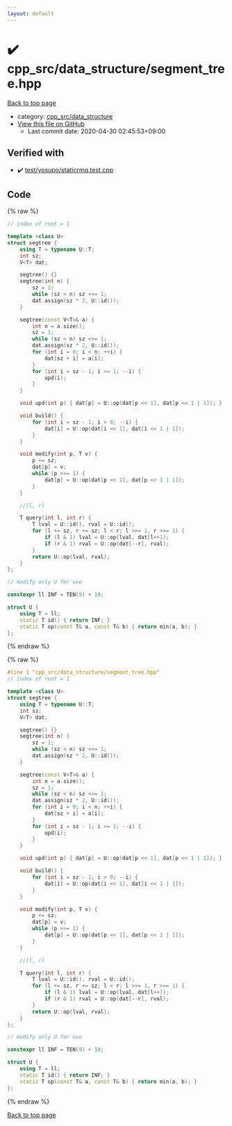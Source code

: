 ```yaml
---
layout: default
---
```


<!-- mathjax config similar to math.stackexchange -->
<script type="text/javascript" async
  src="https://cdnjs.cloudflare.com/ajax/libs/mathjax/2.7.5/MathJax.js?config=TeX-MML-AM_CHTML">
</script>
<script type="text/x-mathjax-config">
  MathJax.Hub.Config({
    TeX: { equationNumbers: { autoNumber: "AMS" }},
    tex2jax: {
      inlineMath: [ ['$','$'] ],
      processEscapes: true
    },
    "HTML-CSS": { matchFontHeight: false },
    displayAlign: "left",
    displayIndent: "2em"
  });
</script>

<script type="text/javascript" src="https://cdnjs.cloudflare.com/ajax/libs/jquery/3.4.1/jquery.min.js"></script>
<script src="https://cdn.jsdelivr.net/npm/jquery-balloon-js@1.1.2/jquery.balloon.min.js" integrity="sha256-ZEYs9VrgAeNuPvs15E39OsyOJaIkXEEt10fzxJ20+2I=" crossorigin="anonymous"></script>
<script type="text/javascript" src="../../../assets/js/copy-button.js"></script>
<link rel="stylesheet" href="../../../assets/css/copy-button.css" />


# :heavy_check_mark: cpp_src/data_structure/segment_tree.hpp

<a href="../../../index.html">Back to top page</a>

* category: <a href="../../../index.html#0efeb1959dbc8f7e9170e2d5bfa803ae">cpp_src/data_structure</a>
* <a href="{{ site.github.repository_url }}/blob/master/cpp_src/data_structure/segment_tree.hpp">View this file on GitHub</a>
    - Last commit date: 2020-04-30 02:45:53+09:00




## Verified with

* :heavy_check_mark: <a href="../../../verify/test/yosupo/staticrmq.test.cpp.html">test/yosupo/staticrmq.test.cpp</a>


## Code

<a id="unbundled"></a>
{% raw %}
```cpp
// index of root = 1

template <class U>
struct segtree {
    using T = typename U::T;
    int sz;
    V<T> dat;

    segtree() {}
    segtree(int n) {
        sz = 1;
        while (sz < n) sz <<= 1;
        dat.assign(sz * 2, U::id());
    }

    segtree(const V<T>& a) {
        int n = a.size();
        sz = 1;
        while (sz < n) sz <<= 1;
        dat.assign(sz * 2, U::id());
        for (int i = 0; i < n; ++i) {
            dat[sz + i] = a[i];
        }
        for (int i = sz - 1; i >= 1; --i) {
            upd(i);
        }
    }

    void upd(int p) { dat[p] = U::op(dat[p << 1], dat[p << 1 | 1]); }

    void build() {
        for (int i = sz - 1; i > 0; --i) {
            dat[i] = U::op(dat[i << 1], dat[i << 1 | 1]);
        }
    }

    void modify(int p, T v) {
        p += sz;
        dat[p] = v;
        while (p >>= 1) {
            dat[p] = U::op(dat[p << 1], dat[p << 1 | 1]);
        }
    }

    //[l, r)

    T query(int l, int r) {
        T lval = U::id(), rval = U::id();
        for (l += sz, r += sz; l < r; l >>= 1, r >>= 1) {
            if (l & 1) lval = U::op(lval, dat[l++]);
            if (r & 1) rval = U::op(dat[--r], rval);
        }
        return U::op(lval, rval);
    }
};

// modify only U for use

constexpr ll INF = TEN(9) + 10;

struct U {
    using T = ll;
    static T id() { return INF; }
    static T op(const T& a, const T& b) { return min(a, b); }
};
```
{% endraw %}

<a id="bundled"></a>
{% raw %}
```cpp
#line 1 "cpp_src/data_structure/segment_tree.hpp"
// index of root = 1

template <class U>
struct segtree {
    using T = typename U::T;
    int sz;
    V<T> dat;

    segtree() {}
    segtree(int n) {
        sz = 1;
        while (sz < n) sz <<= 1;
        dat.assign(sz * 2, U::id());
    }

    segtree(const V<T>& a) {
        int n = a.size();
        sz = 1;
        while (sz < n) sz <<= 1;
        dat.assign(sz * 2, U::id());
        for (int i = 0; i < n; ++i) {
            dat[sz + i] = a[i];
        }
        for (int i = sz - 1; i >= 1; --i) {
            upd(i);
        }
    }

    void upd(int p) { dat[p] = U::op(dat[p << 1], dat[p << 1 | 1]); }

    void build() {
        for (int i = sz - 1; i > 0; --i) {
            dat[i] = U::op(dat[i << 1], dat[i << 1 | 1]);
        }
    }

    void modify(int p, T v) {
        p += sz;
        dat[p] = v;
        while (p >>= 1) {
            dat[p] = U::op(dat[p << 1], dat[p << 1 | 1]);
        }
    }

    //[l, r)

    T query(int l, int r) {
        T lval = U::id(), rval = U::id();
        for (l += sz, r += sz; l < r; l >>= 1, r >>= 1) {
            if (l & 1) lval = U::op(lval, dat[l++]);
            if (r & 1) rval = U::op(dat[--r], rval);
        }
        return U::op(lval, rval);
    }
};

// modify only U for use

constexpr ll INF = TEN(9) + 10;

struct U {
    using T = ll;
    static T id() { return INF; }
    static T op(const T& a, const T& b) { return min(a, b); }
};

```
{% endraw %}

<a href="../../../index.html">Back to top page</a>

